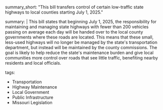summary_short: "This bill transfers control of certain low-traffic state highways to local counties starting July 1, 2025."

summary: |
  This bill states that beginning July 1, 2025, the responsibility for maintaining and managing state highways with fewer than 200 vehicles passing on average each day will be handed over to the local county governments where these roads are located. This means that these small, less-used highways will no longer be managed by the state's transportation department, but instead will be maintained by the county commissions. The goal is likely to help reduce the state's maintenance burden and give local communities more control over roads that see little traffic, benefiting nearby residents and local officials.

tags:
  - Transportation
  - Highway Maintenance
  - Local Government
  - Public Infrastructure
  - Missouri Legislation
